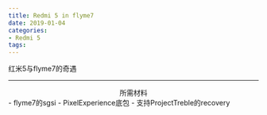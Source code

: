 ```yaml
---
title: Redmi 5 in flyme7
date: 2019-01-04
categories:
- Redmi 5
tags:
---
```


红米5与flyme7的奇遇

---
<center>所需材料</center>
- flyme7的sgsi
- PixelExperience底包
- 支持ProjectTreble的recovery
